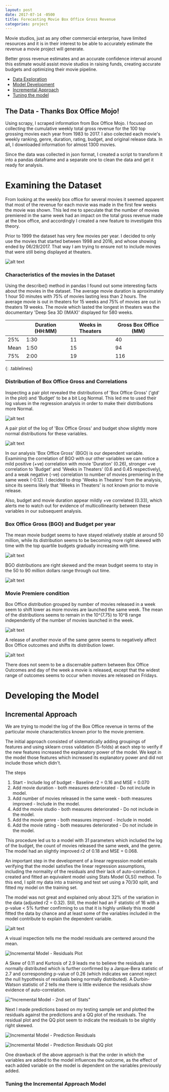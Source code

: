 ```yaml
---
layout: post
date: 2017-07-14 -0500
title: Forecasting Movie Box Office Gross Revenue
categories: project
---
```


Movie studios, just as any other commercial enterprise, have limited resources and it is in their interest to be able to accurately estimate the revenue a movie project will generate.


Better gross revenue estimates and an accurate confidence interval around this estimate would assist movie studios in raising funds, creating accurate budgets and optimizing their movie pipeline.


- [Data Exploration](#DataExploration)
- [Model Development](#ModelSection)
 - [Incremental Approach](#IncrementalApproach)
  - [Tuning the model](#TuningIncrementalApproach)

## The Data - Thanks Box Office Mojo!


Using scrapy, I scraped information from Box Office Mojo. I focused on collecting the cumulative weekly total gross revenue for the 100 top grossing movies each year from 1983 to 2017. I also colected each movie's weekly ranking, genre, duration, rating, budget, and original release data. In all, I downloaded information for almost 1300 movies.


Since the data was collected in json format, I created a script to transform it into a pandas dataframe and a separate one to clean the data and get it ready for analysis.


# <a name="DataExploration"></a>Examining the Dataset


From looking at the weekly box office for several movies it seemed apparent that most of the revenue for each movie was made in the first few weeks the movie was shown. This led me to speculate that the number of movies premiered in the same week had an impact on the total gross revenue made at the box office, and accordingly I created a new feature to investigate this theory.


Prior to 1999 the dataset has very few movies per year. I decided to only use the movies that started between 1998 and 2016, and whose showing ended by 06/29/2017. That way I am trying to ensure not to include movies that were still being displayed at theaters.


![alt text](/images/2017-7-14_post/releasePerYear.svg "Movies Released Each Year")


### Characteristics of the movies in the Dataset

Using the describe() method in pandas I found out some interesting facts about the movies in the dataset. The average movie duration is aproximately 1 hour 50 minutes with 75% of movies lasting less than 2 hours. The average movie is out in theaters for 15 weeks and 75% of movies are out in theaters 19 weeks. The movie which lasted the longest in theaters was the documentary 'Deep Sea 3D (IMAX)' displayed for 580 weeks. 

<style>
.tablelines table, .tablelines td, .tablelines th {
        border: 1px solid black;
        padding: 10px;
        }
</style>

|      | **Duration (HH:MM)** | **Weeks in Theaters** | **Gross Box Office (MM)** |
|------|----------------------|-----------------------|---------------------------|
| 25%  | 1:30                 | 11                    | 40                        |
| Mean | 1:50                 | 15                    | 94                        |
| 75%  | 2:00                 | 19                    | 116                       |
{: .tablelines}


### Distribution of Box Office Gross and Correlations


Inspecting a pair plot revealed the distributions of 'Box Office Gross' ('gtd' in the plot) and 'Budget' to be a bit Log Normal. This led me to used their log values in the regression analysis in order to make their distributions more Normal.


![alt text](/images/2017-7-14_post/pairPlot.svg "Pair Plot")


A pair plot of the log of 'Box Office Gross' and budget show slightly more normal distributions for these variables.


![alt text](/images/2017-7-14_post/pairLogPlot.svg "Pair Plot")


In our analysis 'Box Office Gross' (BGO) is our dependent variable. Examining the correlation of BGO with our other variables we can notice a mild positive (+ve) correlation with movie 'Duration' (0.26), stronger +ve correlation to 'Budget' and 'Weeks in Theaters' (0.6 and 0.45 respectively), and a weak negative (-ve) correlation to number of movies premiering in the same week (-0.12). I decided to drop 'Weeks in Theaters' from the analysis, since its seems likely that 'Weeks in Theaters' is not known prior to movie release.


Also, budget and movie duration appear mildly +ve correlated (0.33), which alerts me to watch out for evidence of multicollinearity between these variables in our subsequent analysis.


### Box Office Gross (BGO) and Budget per year

The mean movie budget seems to have stayed relatively stable at around 50 million, while its distribution seems to be becoming more right skewed with time with the top quartile budgets gradually increasing with time.


![alt text](/images/2017-7-14_post/budgetVsYear.svg "Budget Vs. Year")


BGO distributions are right skewed and the mean budget seems to stay in the 50 to 90 million dollars range through out time.


![alt text](/images/2017-7-14_post/gtdVsYear.svg "Box Office Gross Vs. Year")


### Movie Premiere condition


Box Office distribution grouped by number of movies released in a week seem to shift lower as more movies are launched the same week. The mean of the distributions seems to remain in the 10^(7.75) to 10^8 range independently of the number of movies launched in the week.


![alt text](/images/2017-7-14_post/gtdLogVsNumReleases.svg "Log Box Office Vs. Same Week Number of Movies Releases")


A release of another movie of the same genre seems to negatively affect Box Office outcomes and shifts its distribution lower.


![alt text](/images/2017-7-14_post/gtdLogVsSameGenreNumReleases.svg "Log Box Office Vs. Same Week Same Genre Number of Movies Releases")


There does not seem to be a discernable pattern between Box Office Outcomes and day of the week a movie is released, except that the widest range of outcomes seems to occur when movies are released on Fridays.



# <a name="ModelSection"></a>Developing the Model


## <a name="IncrementalApproach"></a>Incremental Approach

We are trying to model the log of the Box Office revenue in terms of the particular movie characteristics known prior to the movie premiere.

The initial approach consisted of sistematically adding groupings of features and using sklearn cross validation (5-folds) at each step to verify if the new features increased the explanatory power of the model. We kept in the model those features which increased its explanatory power and did not include those which didn't.


The steps
1. Start - Include log of budget - Baseline r2 = 0.16 and MSE = 0.070
2. Add movie duration - both measures deteriorated - Do not include in model.
3. Add number of movies released in the same week - both measures improved - Include in the model.
4. Add the movie studio - both measures deteriorated - Do not include in the model.
5. Add the movie genre - both measures improved - Include in model.
6. Add the movie rating - both measures deteriorated - Do not include in the model.


This procedure led us to a model with 31 parameters which included the log of the budget, the count of movies released the same week, and the genre. The model had an slightly improved r2 of 0.18 and MSE = 0.068.


An important step in the development of a linear regression model entails verifying that the model satisfies the linear regression assumptions, including the normality of the residuals and their lack of auto-correlation. I created and fitted an equivalent model using Stats Model OLS() method. To this end, I split my data into a training and test set using a 70/30 split, and fitted my model on the training set.

The model was not great and explained only about 32% of the variation in the data (adjusted r2 = 0.32). Still, the model had an F statistic of 16 with a p-value < 5% further confirming to us that it is highly unlikely this model fitted the data by chance and at least some of the variables included in the model contribute to explain the dependent variable.


![alt text](/images/2017-7-14_post/IncrementalModel_Stats_1.png "Incremental Model")


A visual inspection tells me the model residuals are centered around the mean.


![Incremental Model - Residuals Plot](/images/2017-7-14_post/IncModel_residPlot.png "Incremental Model")


A Skew of 0.11 and Kurtosis of 2.9 leads me to believe the residuals are normally distributed which is further confirmed by a Jarque-Bera statistic of 2.7 and corresponding p-value of 0.26 (which indicates we cannot reject the null hypothesis of residuals being normally distributed). A Durbin-Watson statistic of 2 tells me there is little evidence the residuals show evidence of auto-correlation.


!["Incremental Model - 2nd set of Stats"](/images/2017-7-14_post/IncrementalModel_Stats_2.png "Incremental Model")


Next I made predictions based on my testing sample set and plotted the residuals against the predictions and a QQ plot of the residuals. The residual plot and the QQ plot seem to indicate the residuals to be slightly right skewed.


![Incremental Model - Prediction Residuals](/images/2017-7-14_post/IncModel_predictResid.png "Incremental Model Prediction residuals")


![Incremental Model - Prediction Residuals QQ plot](/images/2017-7-14_post/IncModel_predictResidQQ.png )


One drawback of the above approach is that the order in which the variables are added to the model influences the outcome, as the effect of each added variable on the model is dependent on the variables previously added.


### <a name="TuningIncrementalApproach"></a>Tuning the Incremental Approach Model



























